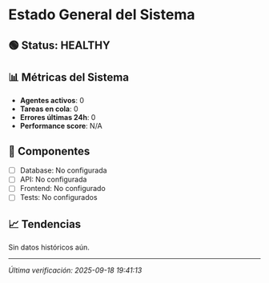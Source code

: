 # Estado General del Sistema

## 🟢 Status: HEALTHY

## 📊 Métricas del Sistema
- **Agentes activos**: 0
- **Tareas en cola**: 0
- **Errores últimas 24h**: 0
- **Performance score**: N/A

## 🔧 Componentes
- [ ] Database: No configurada
- [ ] API: No configurada  
- [ ] Frontend: No configurado
- [ ] Tests: No configurados

## 📈 Tendencias
Sin datos históricos aún.

---
*Última verificación: 2025-09-18 19:41:13*
